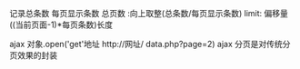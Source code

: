 记录总条数
每页显示条数
总页数 :向上取整(总条数/每页显示条数)
limit: 偏移量((当前页面-1)*每页条数)长度





ajax 对象.open('get'地址 http://网址/ data.php?page=2)
ajax 分页是对传统分页效果的封装   

